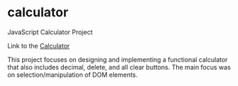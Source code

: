 # calculator
JavaScript Calculator Project

Link to the [Calculator](https://apcurran.github.io/calculator/)

This project focuses on designing and implementing a functional calculator that also includes decimal, delete, and all clear buttons.  The main focus was on selection/manipulation of DOM elements.
